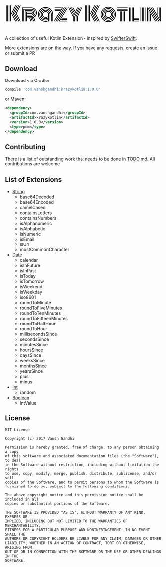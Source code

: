 # <svg xmlns="http://www.w3.org/2000/svg" xlink="http://www.w3.org/1999/xlink" width="639" height="125" viewBox="0 0 639 125"><rect width="638.5546875" height="124.53125" fill="transparent"/><path stroke="none" fill="black" d="M23.32 27.73L23.32 92.42L20.51 92.42L20.51 27.73L23.32 27.73ZM17.70 27.73L17.70 92.42L14.88 92.42L14.88 27.73L17.70 27.73ZM12.07 27.73L12.07 92.42L9.26 92.42L9.26 27.73L12.07 27.73ZM6.45 27.73L6.45 92.42L3.63 92.42L3.63 27.73L6.45 27.73ZM60.39 92.42L43.87 60.08L60.39 27.73L63.52 27.73L46.99 60.08L63.52 92.42L60.39 92.42ZM54.10 92.42L37.58 60.08L54.10 27.73L57.23 27.73L40.70 60.08L57.23 92.42L54.10 92.42ZM47.81 92.42L31.29 60.08L47.81 27.73L50.94 27.73L34.41 60.08L50.94 92.42L47.81 92.42ZM41.52 92.42L24.96 60.08L41.52 27.73L44.65 27.73L28.09 60.08L44.65 92.42L41.52 92.42ZM90.16 68.36L90.16 65.55L107.11 65.55L107.11 65.55Q110.47 65.55 112.81 63.44L112.81 63.44L112.81 63.44Q115.16 61.33 115.16 57.50L115.16 57.50L115.16 57.50Q115.16 54.69 112.71 52.46L112.71 52.46L112.71 52.46Q110.27 50.23 107.11 50.23L107.11 50.23L82.97 50.23L82.97 92.42L80.16 92.42L80.16 47.42L107.11 47.42L107.11 47.42Q111.45 47.42 114.71 50.47L114.71 50.47L114.71 50.47Q117.97 53.52 117.97 57.50L117.97 57.50L117.97 57.50Q117.97 62.46 114.80 65.41L114.80 65.41L114.80 65.41Q111.64 68.36 107.11 68.36L107.11 68.36L90.16 68.36ZM90.16 73.98L90.16 71.17L107.11 71.17L107.11 71.17Q112.73 71.17 116.76 67.34L116.76 67.34L116.76 67.34Q120.78 63.52 120.78 57.50L120.78 57.50L120.78 57.50Q120.78 52.38 116.68 48.50L116.68 48.50L116.68 48.50Q112.58 44.61 107.11 44.61L107.11 44.61L77.34 44.61L77.34 92.42L74.53 92.42L74.53 41.80L107.11 41.80L107.11 41.80Q113.75 41.80 118.67 46.50L118.67 46.50L118.67 46.50Q123.59 51.21 123.59 57.50L123.59 57.50L123.59 57.50Q123.59 64.53 118.73 69.26L118.73 69.26L118.73 69.26Q113.87 73.98 107.11 73.98L107.11 73.98L90.16 73.98ZM90.16 79.61L90.16 76.80L107.11 76.80L107.11 76.80Q112.30 76.80 116.72 74.30L116.72 74.30L116.72 74.30Q121.13 71.80 123.77 67.34L123.77 67.34L123.77 67.34Q126.41 62.89 126.41 57.50L126.41 57.50L126.41 57.50Q126.41 52.62 123.79 48.34L123.79 48.34L123.79 48.34Q121.17 44.06 116.70 41.52L116.70 41.52L116.70 41.52Q112.23 38.98 107.11 38.98L107.11 38.98L71.72 38.98L71.72 92.42L68.91 92.42L68.91 36.17L107.11 36.17L107.11 36.17Q111.52 36.17 115.61 37.91L115.61 37.91L115.61 37.91Q119.69 39.65 122.66 42.52L122.66 42.52L122.66 42.52Q125.63 45.39 127.42 49.34L127.42 49.34L127.42 49.34Q129.22 53.28 129.22 57.50L129.22 57.50L129.22 57.50Q129.22 64.34 126.09 69.43L126.09 69.43L126.09 69.43Q122.97 74.53 117.70 77.19L117.70 77.19L123.59 92.42L120.59 92.42L115 78.32L115 78.32Q113.95 78.67 112.54 79.02L112.54 79.02L117.81 92.42L114.80 92.42L109.65 79.49L109.65 79.49Q108.44 79.61 107.11 79.61L107.11 79.61L112.07 92.42L109.10 92.42L104.18 79.61L101.64 79.61L106.37 92.42L103.40 92.42L98.63 79.61L90.16 79.61ZM88.59 55.86L88.59 92.42L85.78 92.42L85.78 53.05L107.11 53.05L107.11 53.05Q109.30 53.05 110.82 54.36L110.82 54.36L110.82 54.36Q112.34 55.66 112.34 57.50L112.34 57.50L112.34 57.50Q112.34 62.73 107.11 62.73L107.11 62.73L90.16 62.73L90.16 59.92L107.11 59.92L107.11 59.92Q109.53 59.92 109.53 57.50L109.53 57.50L109.53 57.50Q109.53 56.84 108.81 56.35L108.81 56.35L108.81 56.35Q108.09 55.86 107.11 55.86L107.11 55.86L88.59 55.86ZM175.35 92.42L175.35 64.69L175.35 64.69Q175.35 59.69 172.27 56.95L172.27 56.95L172.27 56.95Q169.18 54.22 164.10 54.22L164.10 54.22L164.10 54.22Q159.80 54.22 156.72 57.19L156.72 57.19L156.72 57.19Q153.63 60.16 153.63 64.30L153.63 64.30L153.63 64.30Q153.63 66.64 154.26 68.50L154.26 68.50L154.26 68.50Q154.88 70.35 155.96 71.58L155.96 71.58L155.96 71.58Q157.03 72.81 158.52 73.61L158.52 73.61L158.52 73.61Q160 74.41 161.62 74.77L161.62 74.77L161.62 74.77Q163.24 75.12 165.08 75.12L165.08 75.12L165.08 75.12Q169.53 75.12 173.20 72.93L173.20 72.93L173.20 75.74L173.20 75.74Q169.41 77.73 165.04 77.73L165.04 77.73L165.04 77.73Q162.23 77.73 159.75 76.97L159.75 76.97L159.75 76.97Q157.27 76.21 155.23 74.67L155.23 74.67L155.23 74.67Q153.20 73.13 152.01 70.45L152.01 70.45L152.01 70.45Q150.82 67.77 150.82 64.30L150.82 64.30L150.82 64.30Q150.82 58.91 154.61 55.16L154.61 55.16L154.61 55.16Q158.40 51.41 164.10 51.41L164.10 51.41L164.10 51.41Q170.39 51.41 174.28 54.94L174.28 54.94L174.28 54.94Q178.16 58.48 178.16 64.69L178.16 64.69L178.16 92.42L175.35 92.42ZM183.79 64.69L183.79 64.69L183.79 92.42L180.98 92.42L180.98 64.69L180.98 64.69Q180.98 57.30 176.25 52.95L176.25 52.95L176.25 52.95Q171.52 48.59 164.10 48.59L164.10 48.59L164.10 48.59Q157.23 48.59 152.62 53.16L152.62 53.16L152.62 53.16Q148.01 57.73 148.01 64.30L148.01 64.30L148.01 64.30Q148.01 68.28 149.39 71.45L149.39 71.45L149.39 71.45Q150.78 74.61 153.16 76.52L153.16 76.52L153.16 76.52Q155.55 78.44 158.50 79.43L158.50 79.43L158.50 79.43Q161.45 80.43 164.73 80.43L164.73 80.43L164.73 80.43Q169.18 80.43 173.20 78.36L173.20 78.36L173.20 81.33L173.20 81.33Q168.98 83.09 164.69 83.09L164.69 83.09L164.69 83.09Q160.82 83.09 157.34 81.89L157.34 81.89L157.34 81.89Q153.87 80.70 151.13 78.42L151.13 78.42L151.13 78.42Q148.40 76.13 146.80 72.48L146.80 72.48L146.80 72.48Q145.20 68.83 145.20 64.30L145.20 64.30L145.20 64.30Q145.20 56.60 150.64 51.19L150.64 51.19L150.64 51.19Q156.09 45.78 164.10 45.78L164.10 45.78L164.10 45.78Q169.73 45.78 174.18 48.07L174.18 48.07L174.18 48.07Q178.63 50.35 181.21 54.69L181.21 54.69L181.21 54.69Q183.79 59.02 183.79 64.69ZM189.41 64.69L189.41 64.69L189.41 92.42L186.60 92.42L186.60 64.69L186.60 64.69Q186.60 58.24 183.65 53.26L183.65 53.26L183.65 53.26Q180.70 48.28 175.59 45.63L175.59 45.63L175.59 45.63Q170.47 42.97 164.10 42.97L164.10 42.97L164.10 42.97Q158.05 42.97 153.05 45.84L153.05 45.84L153.05 45.84Q148.05 48.71 145.21 53.59L145.21 53.59L145.21 53.59Q142.38 58.48 142.38 64.30L142.38 64.30L142.38 64.30Q142.38 69.30 144.22 73.42L144.22 73.42L144.22 73.42Q146.05 77.54 149.16 80.20L149.16 80.20L149.16 80.20Q152.27 82.85 156.23 84.32L156.23 84.32L156.23 84.32Q160.20 85.78 164.53 85.78L164.53 85.78L164.53 85.78Q168.95 85.78 173.20 83.95L173.20 83.95L173.20 86.80L173.20 86.80Q168.75 88.48 164.45 88.48L164.45 88.48L164.45 88.48Q157.70 88.48 152.03 85.43L152.03 85.43L152.03 85.43Q146.37 82.38 142.97 76.80L142.97 76.80L142.97 76.80Q139.57 71.21 139.57 64.30L139.57 64.30L139.57 64.30Q139.57 59.38 141.46 54.92L141.46 54.92L141.46 54.92Q143.36 50.47 146.60 47.23L146.60 47.23L146.60 47.23Q149.84 43.98 154.41 42.07L154.41 42.07L154.41 42.07Q158.98 40.16 164.10 40.16L164.10 40.16L164.10 40.16Q171.25 40.16 177.01 43.20L177.01 43.20L177.01 43.20Q182.77 46.25 186.09 51.88L186.09 51.88L186.09 51.88Q189.41 57.50 189.41 64.69ZM195.04 64.69L195.04 64.69L195.04 92.42L192.23 92.42L192.23 64.69L192.23 64.69Q192.23 56.72 188.52 50.45L188.52 50.45L188.52 50.45Q184.80 44.18 178.40 40.76L178.40 40.76L178.40 40.76Q171.99 37.34 164.10 37.34L164.10 37.34L164.10 37.34Q156.52 37.34 150.23 40.98L150.23 40.98L150.23 40.98Q143.95 44.61 140.35 50.80L140.35 50.80L140.35 50.80Q136.76 56.99 136.76 64.30L136.76 64.30L136.76 64.30Q136.76 69.10 138.30 73.42L138.30 73.42L138.30 73.42Q139.84 77.73 142.52 80.96L142.52 80.96L142.52 80.96Q145.20 84.18 148.69 86.52L148.69 86.52L148.69 86.52Q152.19 88.87 156.23 90.08L156.23 90.08L156.23 90.08Q160.27 91.29 164.45 91.29L164.45 91.29L164.45 91.29Q169.06 91.29 173.20 89.53L173.20 89.53L173.20 92.42L173.20 92.42Q168.87 93.95 164.30 93.95L164.30 93.95L164.30 93.95Q159.57 93.95 155.10 92.62L155.10 92.62L155.10 92.62Q150.63 91.29 146.82 88.69L146.82 88.69L146.82 88.69Q143.01 86.09 140.12 82.56L140.12 82.56L140.12 82.56Q137.23 79.02 135.59 74.30L135.59 74.30L135.59 74.30Q133.95 69.57 133.95 64.30L133.95 64.30L133.95 64.30Q133.95 58.24 136.23 52.75L136.23 52.75L136.23 52.75Q138.52 47.27 142.48 43.26L142.48 43.26L142.48 43.26Q146.45 39.26 152.09 36.89L152.09 36.89L152.09 36.89Q157.73 34.53 164.10 34.53L164.10 34.53L164.10 34.53Q170.59 34.53 176.29 36.72L176.29 36.72L176.29 36.72Q181.99 38.91 186.13 42.79L186.13 42.79L186.13 42.79Q190.27 46.68 192.66 52.34L192.66 52.34L192.66 52.34Q195.04 58.01 195.04 64.69ZM232.54 78.36L252.58 78.36L252.58 81.17L230.74 81.17L232.54 78.36ZM229.02 83.98L252.58 83.98L252.58 86.80L227.27 86.80L229.02 83.98ZM225.86 89.61L252.58 89.61L252.58 92.42L224.14 92.42L225.86 89.61ZM221.72 50.27L201.60 50.27L201.60 47.46L223.48 47.46L221.72 50.27ZM224.96 44.65L201.60 44.65L201.60 41.84L226.76 41.84L224.96 44.65ZM228.05 39.02L201.60 39.02L201.60 36.21L229.92 36.21L228.05 39.02ZM252.93 40.98L221.41 92.42L217.93 92.42L252.93 36.21L252.93 40.98ZM249.49 36.21L214.45 92.42L211.02 92.42L246.09 36.21L249.49 36.21ZM242.54 36.21L207.50 92.42L204.06 92.42L239.06 36.21L242.54 36.21ZM235.63 36.21L200.59 92.42L200.59 86.72L232.15 36.21L235.63 36.21ZM292.54 73.44L310.23 36.17L313.05 36.17L295.35 73.44L295.35 92.42L292.54 92.42L292.54 73.44ZM286.91 73.44L304.61 36.17L307.42 36.17L289.73 73.44L289.73 92.42L286.91 92.42L286.91 73.44ZM281.29 73.44L298.98 36.17L301.80 36.17L284.10 73.44L284.10 92.42L281.29 92.42L281.29 73.44ZM277.03 70.59L293.36 36.17L296.17 36.17L278.48 73.44L278.48 92.42L275.66 92.42L275.66 73.44L256.80 36.17L259.61 36.17L277.03 70.59ZM277.81 65.78L262.46 36.17L265.27 36.17L279.22 62.70L277.81 65.78ZM280.59 59.61L268.09 36.17L270.94 36.17L282.03 56.52L280.59 59.61ZM283.44 53.48L273.79 36.17L276.60 36.17L284.84 50.39L283.44 53.48ZM346.21 27.73L346.21 92.42L343.40 92.42L343.40 27.73L346.21 27.73ZM340.59 27.73L340.59 92.42L337.77 92.42L337.77 27.73L340.59 27.73ZM334.96 27.73L334.96 92.42L332.15 92.42L332.15 27.73L334.96 27.73ZM329.34 27.73L329.34 92.42L326.52 92.42L326.52 27.73L329.34 27.73ZM383.28 92.42L366.76 60.08L383.28 27.73L386.41 27.73L369.88 60.08L386.41 92.42L383.28 92.42ZM376.99 92.42L360.47 60.08L376.99 27.73L380.12 27.73L363.59 60.08L380.12 92.42L376.99 92.42ZM370.70 92.42L354.18 60.08L370.70 27.73L373.83 27.73L357.30 60.08L373.83 92.42L370.70 92.42ZM364.41 92.42L347.85 60.08L364.41 27.73L367.54 27.73L350.98 60.08L367.54 92.42L364.41 92.42ZM413.30 56.35L413.30 56.35L413.30 56.35Q410 59.65 410 64.30L410 64.30L410 64.30Q410 68.95 413.30 72.25L413.30 72.25L413.30 72.25Q416.60 75.55 421.25 75.55L421.25 75.55L421.25 75.55Q425.90 75.55 429.20 72.25L429.20 72.25L429.20 72.25Q432.50 68.95 432.50 64.30L432.50 64.30L432.50 64.30Q432.50 59.65 429.20 56.35L429.20 56.35L429.20 56.35Q425.90 53.05 421.25 53.05L421.25 53.05L421.25 53.05Q416.60 53.05 413.30 56.35ZM411.31 74.24L411.31 74.24L411.31 74.24Q407.19 70.12 407.19 64.30L407.19 64.30L407.19 64.30Q407.19 58.48 411.31 54.36L411.31 54.36L411.31 54.36Q415.43 50.23 421.25 50.23L421.25 50.23L421.25 50.23Q427.07 50.23 431.19 54.36L431.19 54.36L431.19 54.36Q435.31 58.48 435.31 64.30L435.31 64.30L435.31 64.30Q435.31 70.12 431.19 74.24L431.19 74.24L431.19 74.24Q427.07 78.36 421.25 78.36L421.25 78.36L421.25 78.36Q415.43 78.36 411.31 74.24ZM409.32 52.38L409.32 52.38L409.32 52.38Q404.38 57.34 404.38 64.30L404.38 64.30L404.38 64.30Q404.38 71.25 409.32 76.21L409.32 76.21L409.32 76.21Q414.26 81.17 421.25 81.17L421.25 81.17L421.25 81.17Q428.24 81.17 433.18 76.21L433.18 76.21L433.18 76.21Q438.13 71.25 438.13 64.30L438.13 64.30L438.13 64.30Q438.13 57.34 433.18 52.38L433.18 52.38L433.18 52.38Q428.24 47.42 421.25 47.42L421.25 47.42L421.25 47.42Q414.26 47.42 409.32 52.38ZM404.20 74.18L404.20 74.18L404.20 74.18Q401.56 69.65 401.56 64.30L401.56 64.30L401.56 64.30Q401.56 58.95 404.20 54.41L404.20 54.41L404.20 54.41Q406.84 49.88 411.37 47.25L411.37 47.25L411.37 47.25Q415.90 44.61 421.25 44.61L421.25 44.61L421.25 44.61Q426.60 44.61 431.13 47.25L431.13 47.25L431.13 47.25Q435.66 49.88 438.30 54.41L438.30 54.41L438.30 54.41Q440.94 58.95 440.94 64.30L440.94 64.30L440.94 64.30Q440.94 69.65 438.30 74.18L438.30 74.18L438.30 74.18Q435.66 78.71 431.13 81.35L431.13 81.35L431.13 81.35Q426.60 83.98 421.25 83.98L421.25 83.98L421.25 83.98Q415.90 83.98 411.37 81.35L411.37 81.35L411.37 81.35Q406.84 78.71 404.20 74.18ZM400.53 55.57L400.53 55.57L400.53 55.57Q398.75 59.73 398.75 64.30L398.75 64.30L398.75 64.30Q398.75 68.87 400.53 73.03L400.53 73.03L400.53 73.03Q402.30 77.19 405.33 80.21L405.33 80.21L405.33 80.21Q408.36 83.24 412.52 85.02L412.52 85.02L412.52 85.02Q416.68 86.80 421.25 86.80L421.25 86.80L421.25 86.80Q425.82 86.80 429.98 85.02L429.98 85.02L429.98 85.02Q434.14 83.24 437.17 80.21L437.17 80.21L437.17 80.21Q440.20 77.19 441.97 73.03L441.97 73.03L441.97 73.03Q443.75 68.87 443.75 64.30L443.75 64.30L443.75 64.30Q443.75 59.73 441.97 55.57L441.97 55.57L441.97 55.57Q440.20 51.41 437.17 48.38L437.17 48.38L437.17 48.38Q434.14 45.35 429.98 43.57L429.98 43.57L429.98 43.57Q425.82 41.80 421.25 41.80L421.25 41.80L421.25 41.80Q416.68 41.80 412.52 43.57L412.52 43.57L412.52 43.57Q408.36 45.35 405.33 48.38L405.33 48.38L405.33 48.38Q402.30 51.41 400.53 55.57ZM397.95 74.14L397.95 74.14L397.95 74.14Q395.94 69.45 395.94 64.30L395.94 64.30L395.94 64.30Q395.94 59.14 397.95 54.45L397.95 54.45L397.95 54.45Q399.96 49.77 403.34 46.39L403.34 46.39L403.34 46.39Q406.72 43.01 411.41 41.00L411.41 41.00L411.41 41.00Q416.09 38.98 421.25 38.98L421.25 38.98L421.25 38.98Q426.41 38.98 431.09 41.00L431.09 41.00L431.09 41.00Q435.78 43.01 439.16 46.39L439.16 46.39L439.16 46.39Q442.54 49.77 444.55 54.45L444.55 54.45L444.55 54.45Q446.56 59.14 446.56 64.30L446.56 64.30L446.56 64.30Q446.56 69.45 444.55 74.14L444.55 74.14L444.55 74.14Q442.54 78.83 439.16 82.21L439.16 82.21L439.16 82.21Q435.78 85.59 431.09 87.60L431.09 87.60L431.09 87.60Q426.41 89.61 421.25 89.61L421.25 89.61L421.25 89.61Q416.09 89.61 411.41 87.60L411.41 87.60L411.41 87.60Q406.72 85.59 403.34 82.21L403.34 82.21L403.34 82.21Q399.96 78.83 397.95 74.14ZM395.35 53.38L395.35 53.38L395.35 53.38Q393.13 58.59 393.13 64.30L393.13 64.30L393.13 64.30Q393.13 70 395.35 75.21L395.35 75.21L395.35 75.21Q397.58 80.43 401.35 84.20L401.35 84.20L401.35 84.20Q405.12 87.97 410.33 90.20L410.33 90.20L410.33 90.20Q415.55 92.42 421.25 92.42L421.25 92.42L421.25 92.42Q426.95 92.42 432.17 90.20L432.17 90.20L432.17 90.20Q437.38 87.97 441.15 84.20L441.15 84.20L441.15 84.20Q444.92 80.43 447.15 75.21L447.15 75.21L447.15 75.21Q449.38 70 449.38 64.30L449.38 64.30L449.38 64.30Q449.38 58.59 447.15 53.38L447.15 53.38L447.15 53.38Q444.92 48.16 441.15 44.39L441.15 44.39L441.15 44.39Q437.38 40.63 432.17 38.40L432.17 38.40L432.17 38.40Q426.95 36.17 421.25 36.17L421.25 36.17L421.25 36.17Q415.55 36.17 410.33 38.40L410.33 38.40L410.33 38.40Q405.12 40.63 401.35 44.39L401.35 44.39L401.35 44.39Q397.58 48.16 395.35 53.38ZM392.77 76.31L392.77 76.31L392.77 76.31Q390.31 70.59 390.31 64.30L390.31 64.30L390.31 64.30Q390.31 58.01 392.77 52.29L392.77 52.29L392.77 52.29Q395.23 46.56 399.38 42.42L399.38 42.42L399.38 42.42Q403.52 38.28 409.24 35.82L409.24 35.82L409.24 35.82Q414.96 33.36 421.25 33.36L421.25 33.36L421.25 33.36Q427.54 33.36 433.26 35.82L433.26 35.82L433.26 35.82Q438.98 38.28 443.13 42.42L443.13 42.42L443.13 42.42Q447.27 46.56 449.73 52.29L449.73 52.29L449.73 52.29Q452.19 58.01 452.19 64.30L452.19 64.30L452.19 64.30Q452.19 70.59 449.73 76.31L449.73 76.31L449.73 76.31Q447.27 82.03 443.13 86.17L443.13 86.17L443.13 86.17Q438.98 90.31 433.26 92.77L433.26 92.77L433.26 92.77Q427.54 95.23 421.25 95.23L421.25 95.23L421.25 95.23Q414.96 95.23 409.24 92.77L409.24 92.77L409.24 92.77Q403.52 90.31 399.38 86.17L399.38 86.17L399.38 86.17Q395.23 82.03 392.77 76.31ZM468.44 92.42L468.44 51.76L471.25 51.76L471.25 92.42L468.44 92.42ZM499.38 38.98L457.19 38.98L457.19 36.17L499.38 36.17L499.38 38.98ZM499.38 44.61L457.19 44.61L457.19 41.80L499.38 41.80L499.38 44.61ZM499.38 50.23L457.19 50.23L457.19 47.42L499.38 47.42L499.38 50.23ZM485.31 92.42L485.31 51.76L488.13 51.76L488.13 92.42L485.31 92.42ZM479.69 92.42L479.69 51.76L482.50 51.76L482.50 92.42L479.69 92.42ZM474.06 92.42L474.06 51.76L476.88 51.76L476.88 92.42L474.06 92.42ZM505.55 92.42L505.55 36.17L508.36 36.17L508.36 92.42L505.55 92.42ZM522.42 92.42L522.42 36.17L525.23 36.17L525.23 78.36L545.98 78.36L545.98 81.17L525.23 81.17L525.23 83.98L545.98 83.98L545.98 86.80L525.23 86.80L525.23 89.61L545.98 89.61L545.98 92.42L522.42 92.42ZM516.80 92.42L516.80 36.17L519.61 36.17L519.61 92.42L516.80 92.42ZM511.17 92.42L511.17 36.17L513.98 36.17L513.98 92.42L511.17 92.42ZM569.06 92.42L569.06 36.17L571.88 36.17L571.88 92.42L569.06 92.42ZM563.44 92.42L563.44 36.17L566.25 36.17L566.25 92.42L563.44 92.42ZM557.81 92.42L557.81 36.17L560.63 36.17L560.63 92.42L557.81 92.42ZM552.19 92.42L552.19 36.17L555 36.17L555 92.42L552.19 92.42ZM623.59 36.17L623.59 69.73L620.78 64.61L620.78 36.17L623.59 36.17ZM629.22 36.17L629.22 79.45L626.41 74.69L626.41 36.17L629.22 36.17ZM590.47 92.42L590.47 58.87L593.28 63.98L593.28 92.42L590.47 92.42ZM584.84 92.42L584.84 48.75L587.66 53.91L587.66 92.42L584.84 92.42ZM618.40 92.42L585.82 36.17L589.10 36.17L621.68 92.42L618.40 92.42ZM624.96 92.42L592.46 36.17L595.78 36.17L628.32 92.42L624.96 92.42ZM631.52 92.42L599.06 36.17L602.34 36.17L632.03 87.54L632.03 36.17L634.84 36.17L634.84 92.42L631.52 92.42ZM611.80 92.42L582.03 41.02L582.03 92.42L579.22 92.42L579.22 36.17L582.58 36.17L615.04 92.42L611.80 92.42Z"/></svg>
A collection of useful Kotlin Extension - inspired by [SwifterSwift](https://github.com/SwifterSwift/SwifterSwift).

More extensions are on the way. If you have any requests, create an issue or submit a PR




## Download

Download via Gradle:

```groovy
compile 'com.vanshgandhi:krazykotlin:1.0.0'
```

or Maven:

```xml
<dependency>
  <groupId>com.vanshgandhi</groupId>
  <artifactId>krazykotlin</artifactId>
  <version>1.0.0</version>
  <type>pom</type>
</dependency>
```

## Contributing
There is a list of outstanding work that needs to be done in [TODO.md](https://github.com/vanshg/KrazyKotlin/blob/master/TODO.md). All contributions are welcome

## List of Extensions
- [String](https://github.com/vanshg/KrazyKotlin/blob/master/src/main/kotlin/com/vanshgandhi/krazykotlin/StringExtensions.kt)
    - base64Decoded
    - base64Encoded
    - camelCased
    - containsLetters
    - containsNumbers
    - isAlphanumeric
    - isAlphabetic
    - isNumeric
    - isEmail
    - isUrl
    - mostCommonCharacter
- [Date](https://github.com/vanshg/KrazyKotlin/blob/master/src/main/kotlin/com/vanshgandhi/krazykotlin/DateExtensions.kt)
    - calendar
    - isInFuture
    - isInPast
    - isToday
    - isTomorrow
    - isWeekend
    - isWeekday
    - iso8601
    - roundToMinute
    - roundToFiveMinutes
    - roundToTenMinutes
    - roundToFifteenMinutes
    - roundToHalfHour
    - roundToHour
    - millisecondsSince
    - secondsSince
    - minutesSince
    - hoursSince
    - daysSince
    - weeksSince
    - monthsSince
    - yearsSince
    - plus
    - minus
- [Int](https://github.com/vanshg/KrazyKotlin/blob/master/src/main/kotlin/com/vanshgandhi/krazykotlin/IntExtensions.kt)
    - random
- [Boolean](https://github.com/vanshg/KrazyKotlin/blob/master/src/main/kotlin/com/vanshgandhi/krazykotlin/BooleanExtensions.kt)
    - intValue

## License
```
MIT License

Copyright (c) 2017 Vansh Gandhi

Permission is hereby granted, free of charge, to any person obtaining a copy
of this software and associated documentation files (the "Software"), to deal
in the Software without restriction, including without limitation the rights
to use, copy, modify, merge, publish, distribute, sublicense, and/or sell
copies of the Software, and to permit persons to whom the Software is
furnished to do so, subject to the following conditions:

The above copyright notice and this permission notice shall be included in all
copies or substantial portions of the Software.

THE SOFTWARE IS PROVIDED "AS IS", WITHOUT WARRANTY OF ANY KIND, EXPRESS OR
IMPLIED, INCLUDING BUT NOT LIMITED TO THE WARRANTIES OF MERCHANTABILITY,
FITNESS FOR A PARTICULAR PURPOSE AND NONINFRINGEMENT. IN NO EVENT SHALL THE
AUTHORS OR COPYRIGHT HOLDERS BE LIABLE FOR ANY CLAIM, DAMAGES OR OTHER
LIABILITY, WHETHER IN AN ACTION OF CONTRACT, TORT OR OTHERWISE, ARISING FROM,
OUT OF OR IN CONNECTION WITH THE SOFTWARE OR THE USE OR OTHER DEALINGS IN THE
SOFTWARE.
```
